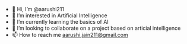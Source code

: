 - 👋 Hi, I’m @aarushi211
- 👀 I’m interested in Artificial Intelligence 
- 🌱 I’m currently learning the basics of AI
- 💞️ I’m looking to collaborate on a project based on articial intelligence 
- 📫 How to reach me aarushi.jain211@gmail.com

<!---
aarushi211/aarushi211 is a ✨ special ✨ repository because its `README.md` (this file) appears on your GitHub profile.
You can click the Preview link to take a look at your changes.
--->
